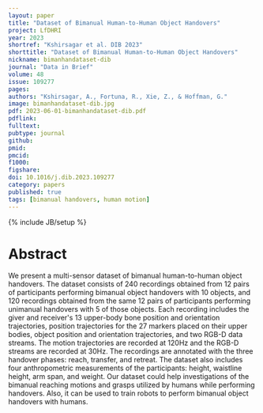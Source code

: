 ```yaml
---
layout: paper
title: "Dataset of Bimanual Human-to-Human Object Handovers"
project: LfDHRI
year: 2023
shortref: "Kshirsagar et al. DIB 2023"
shorttitle: "Dataset of Bimanual Human-to-Human Object Handovers"
nickname: bimanhandataset-dib
journal: "Data in Brief"
volume: 48
issue: 109277
pages: 
authors: "Kshirsagar, A., Fortuna, R., Xie, Z., & Hoffman, G."
image: bimanhandataset-dib.jpg
pdf: 2023-06-01-bimanhandataset-dib.pdf
pdflink:
fulltext:  
pubtype: journal
github:
pmid:  
pmcid:
f1000:
figshare:
doi: 10.1016/j.dib.2023.109277
category: papers
published: true
tags: [bimanual handovers, human motion]
---
```

{% include JB/setup %}

# Abstract

We present a multi-sensor dataset of bimanual human-to-human object handovers. The dataset consists of 240 recordings obtained from 12 pairs of participants performing bimanual object handovers with 10 objects, and 120 recordings obtained from the same 12 pairs of participants performing unimanual handovers with 5 of those objects. Each recording includes the giver and receiver's 13 upper-body bone position and orientation trajectories, position trajectories for the 27 markers placed on their upper bodies, object position and orientation trajectories, and two RGB-D data streams. The motion trajectories are recorded at 120Hz and the RGB-D streams are recorded at 30Hz. The recordings are annotated with the three handover phases: reach, transfer, and retreat. The dataset also includes four anthropometric measurements of the participants: height, waistline height, arm span, and weight. Our dataset could help investigations of the bimanual reaching motions and grasps utilized by humans while performing handovers. Also, it can be used to train robots to perform bimanual object handovers with humans.
